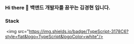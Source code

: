 ### Hi there 👋 백앤드 개발자를 꿈꾸는 김경현 입니다.


### Stack

 <img src="https://img.shields.io/badge/TypeScript-3178C6?style=flat&logo=TypeScript&logoColor=white"/>


